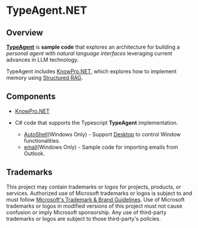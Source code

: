 # TypeAgent.NET

## Overview

**[TypeAgent](../README.md)** is **sample code** that explores an architecture for building a _personal agent_ with _natural language interfaces_ leveraging current advances in LLM technology.

TypeAgent includes [KnowPro.NET](./typeagent/src/knowpro/), which explores how to implement memory using [Structured RAG](../ts/packages/knowPro/README.md#structured-rag-overview).

## Components

- [KnowPro.NET](./typeagent/README.md)
- C# code that supports the Typescript **TypeAgent** implementation.

  - [AutoShell](./autoShell/)(Windows Only) - Support [Desktop](../ts/packages/agents/desktop/) to control Window functionalities.
  - [email](./email/)(Windows Only) - Sample code for importing emails from Outlook.

## Trademarks

This project may contain trademarks or logos for projects, products, or services. Authorized use of Microsoft
trademarks or logos is subject to and must follow
[Microsoft's Trademark \& Brand Guidelines](https://www.microsoft.com/en-us/legal/intellectualproperty/trademarks/usage/general).
Use of Microsoft trademarks or logos in modified versions of this project must not cause confusion or imply Microsoft sponsorship.
Any use of third-party trademarks or logos are subject to those third-party's policies.
